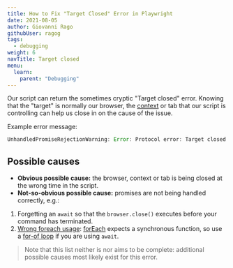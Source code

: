 ```yaml
---
title: How to Fix "Target Closed" Error in Playwright
date: 2021-08-05
author: Giovanni Rago
githubUser: ragog
tags:
  - debugging
weight: 6
navTitle: Target closed
menu:
  learn:
    parent: "Debugging"
---
```


Our script can return the sometimes cryptic "Target closed" error. Knowing that the "target" is normally our browser, the [context](https://playwright.dev/docs/core-concepts#browser-contexts) or tab that our script is controlling can help us close in on the cause of the issue.

Example error message: 
```js
UnhandledPromiseRejectionWarning: Error: Protocol error: Target closed
```

## Possible causes

- **Obvious possible cause:** the browser, context or tab is being closed at the wrong time in the script.
- **Not-so-obvious possible cause:** promises are not being handled correctly, e.g.: 
1. Forgetting an `await` so that the `browser.close()` executes before your command has terminated.
2. [Wrong foreach usage](https://github.com/babel/babel/issues/909): [forEach](https://developer.mozilla.org/en-US/docs/Web/JavaScript/Reference/Global_Objects/Array/forEach) expects a synchronous function, so use a [for-of loop](https://developer.mozilla.org/en-US/docs/Web/JavaScript/Reference/Statements/for...of) if you are using `await`.

> Note that this list neither is nor aims to be complete: additional possible causes most likely exist for this error.